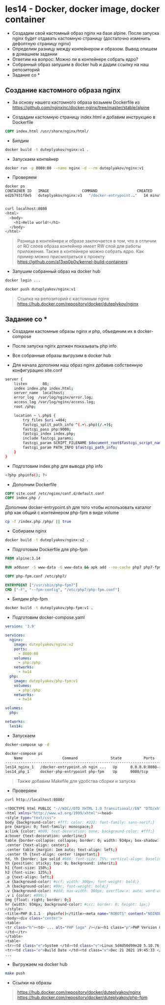 # les14 - Docker, docker image, docker container

- Создадим свой кастомный образ nginx на базе alpine. После запуска nginx будет отдавать кастомную страницу (достаточно изменить дефолтную страницу nginx)
- Определим разницу между контейнером и образом. Вывод опишем в домашнем задании
- Ответим на вопрос: Можно ли в контейнере собрать ядро?
- Собранный образ запушим в docker hub и дадим ссылку на наш репозиторий
- Задание со *

## Создание кастомного образа nginx

- За основу нашего кастомного образа возьмем Dockerfile из https://github.com/nginxinc/docker-nginx/tree/master/stable/alpine

- Создадим кастомную страницу index.html и добавим инструкцию в Dockerfile

```Dockerfile
COPY index.html /usr/share/nginx/html/
```

- Билдим

```bash
docker build -t duteplyakov/nginx:v1 .
```

- Запускаем контейнер

```bash
docker run -p 8080:80 --name nginx -d --rm duteplyakov/nginx:v1
```

- Проверяем

```bash
docker ps                                                 
CONTAINER ID   IMAGE               COMMAND                  CREATED          STATUS          PORTS                  NAMES
ed2b7931f8e5   duteplyakov/nginx:v1   "/docker-entrypoint.…"   14 minutes ago   Up 14 minutes   0.0.0.0:8080->80/tcp   nginx


curl localhost:8080                                         
<html>
  <body>
    <h1>Hello world!</h1>
  </body>
</html>
```

> Разница в контейнере и образе заключается в том, что в отличии от RO слоев образа контейнер имеет RW слой для работы приложения.
> Также в контейнере можно собрать ядро. Как пример можно присмотреться к проекту <https://github.com/a13xp0p0v/kernel-build-containers>

- Запушим собранный образ на docker hub

```bash
docker login ...

docker push duteplyakov/nginx:v1
```

> Ссылка на репозиторий с кастомным nginx <https://hub.docker.com/repository/docker/duteplykov/nginx>

## Задание со *

- Создадим кастомные образы nginx и php, объединим их в docker-compose
- После запуска nginx должен показывать php info
- Все собранные образы выгрузим в docker hub

- Для начала дополним наш образ nginx добавив собственную конфигурацию site.conf

```bash
server {
    listen       80;
    index index.php index.html;    
    server_name  localhost;
    error_log  /var/log/nginx/error.log;
    access_log /var/log/nginx/access.log;
    root /php;

    location ~ \.php$ {
        try_files $uri =404;
        fastcgi_split_path_info ^(.+\.php)(/.+)$;
        fastcgi_pass php:9000;
        fastcgi_index index.php;
        include fastcgi_params;
        fastcgi_param SCRIPT_FILENAME $document_root$fastcgi_script_name;
        fastcgi_param PATH_INFO $fastcgi_path_info;
    }
}
```

- Подготовим index.php для вывода php info

```bash
<?php phpinfo(); ?>
```

- Дополним Dockerfile

```Dockerfile
COPY site.conf /etc/nginx/conf.d/default.conf
COPY index.php /
```

Дополним docker-entrypoint.sh для того чтобы использовать каталог php как общий с контейнером php-fpm в виде volume

```bash
cp -f /index.php /php/ || true
```

- Собираем nginx

```bash
docker build -t duteplyakov/nginx:v2 .
```

- Подготовим Dockerfile для php-fpm

```Dockerfile
FROM alpine:3.14

RUN adduser -S www-data -G www-data && apk add --no-cache php7 php7-fpm && rm -rf /var/cache/apk/*

COPY php-fpm.conf /etc/php7/

ENTRYPOINT ["/usr/sbin/php-fpm7"]
CMD ["-F", "--fpm-config", "/etc/php7/php-fpm.conf"]
```

- Билдим php-fpm

```bash
docker build -t duteplyakov/php-fpm:v1 .
```

- Подготовим docker-compose.yaml

```yml
version: '3.9'

services:
  nginx:
    image: duteplyakov/nginx:v2
    ports:
      - 8080:80
    volumes:
      - php:/php
    networks:
      - hw14
  php:
    image: duteplyakov/php-fpm:v1
    volumes:
      - php:/php    
    networks:
      - hw14

volumes:
  php:

networks:
  les14:
```

- Запускаем

```bash
docker-compose up -d

docker-compose ps
    Name                  Command               State          Ports        
----------------------------------------------------------------------------
les14_nginx_1   /docker-entrypoint.sh ngin ...   Up      0.0.0.0:8080->80/tcp
les14_php_1     docker-php-entrypoint php-fpm    Up      9000/tcp
```

> Также добавим Makefile для удобства сборки и запуска

- Проверяем

```bash
curl http://localhost:8080/

<!DOCTYPE html PUBLIC "-//W3C//DTD XHTML 1.0 Transitional//EN" "DTD/xhtml1-transitional.dtd">
<html xmlns="http://www.w3.org/1999/xhtml"><head>
<style type="text/css">
body {background-color: #fff; color: #222; font-family: sans-serif;}
pre {margin: 0; font-family: monospace;}
a:link {color: #009; text-decoration: none; background-color: #fff;}
a:hover {text-decoration: underline;}
table {border-collapse: collapse; border: 0; width: 934px; box-shadow: 1px 2px 3px #ccc;}
.center {text-align: center;}
.center table {margin: 1em auto; text-align: left;}
.center th {text-align: center !important;}
td, th {border: 1px solid #666; font-size: 75%; vertical-align: baseline; padding: 4px 5px;}
th {position: sticky; top: 0; background: inherit;}
h1 {font-size: 150%;}
h2 {font-size: 125%;}
.p {text-align: left;}
.e {background-color: #ccf; width: 300px; font-weight: bold;}
.h {background-color: #99c; font-weight: bold;}
.v {background-color: #ddd; max-width: 300px; overflow-x: auto; word-wrap: break-word;}
.v i {color: #999;}
img {float: right; border: 0;}
hr {width: 934px; background-color: #ccc; border: 0; height: 1px;}
</style>
<title>PHP 8.1.1 - phpinfo()</title><meta name="ROBOTS" content="NOINDEX,NOFOLLOW,NOARCHIVE" /></head>
<body><div class="center">
<table>
<tr class="h"><td> ... alt="PHP logo" /></a><h1 class="p">PHP Version 8.1.1</h1>
</td></tr>
</table>
<table>
<tr><td class="e">System </td><td class="v">Linux 5d4d50d99e20 5.10.76-linuxkit #1 SMP Mon Nov 8 10:21:19 UTC 2021 x86_64 </td></tr>
<tr><td class="e">Build Date </td><td class="v">Dec 21 2021 19:45:33 </td></tr>
...
```

- Выгружаем на docker hub

```bash
make push
```

- Ссылки на образы

> https://hub.docker.com/repository/docker/duteplyakov/nginx  
> https://hub.docker.com/repository/docker/duteplyakov/php-fpm
